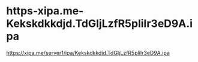 # https-xipa.me-Kekskdkkdjd.TdGIjLzfR5pliIr3eD9A.ipa
https://xipa.me/server1/ipa/Kekskdkkdjd.TdGIjLzfR5pliIr3eD9A.ipa
